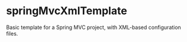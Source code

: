 # springMvcXmlTemplate

Basic template for a Spring MVC project, with XML-based configuration files.
